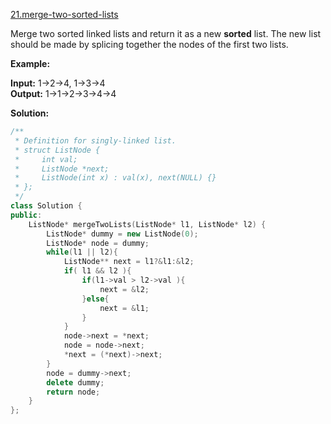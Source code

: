 [21.merge-two-sorted-lists](https://leetcode.com/problems/merge-two-sorted-lists/)  

Merge two sorted linked lists and return it as a new **sorted** list. The new list should be made by splicing together the nodes of the first two lists.

**Example:**

  
**Input:** 1->2->4, 1->3->4  
**Output:** 1->1->2->3->4->4  



**Solution:**  

```cpp
/**
 * Definition for singly-linked list.
 * struct ListNode {
 *     int val;
 *     ListNode *next;
 *     ListNode(int x) : val(x), next(NULL) {}
 * };
 */
class Solution {
public:
    ListNode* mergeTwoLists(ListNode* l1, ListNode* l2) {
        ListNode* dummy = new ListNode(0);
        ListNode* node = dummy;
        while(l1 || l2){
            ListNode** next = l1?&l1:&l2;
            if( l1 && l2 ){
                if(l1->val > l2->val ){
                    next = &l2;
                }else{
                    next = &l1;
                }
            }
            node->next = *next;
            node = node->next;
            *next = (*next)->next;
        }
        node = dummy->next;
        delete dummy;
        return node;
    }
};
```
      